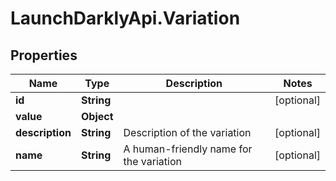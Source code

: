 # LaunchDarklyApi.Variation

## Properties

Name | Type | Description | Notes
------------ | ------------- | ------------- | -------------
**id** | **String** |  | [optional] 
**value** | **Object** |  | 
**description** | **String** | Description of the variation | [optional] 
**name** | **String** | A human-friendly name for the variation | [optional] 


